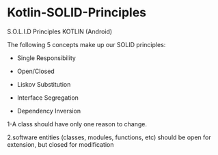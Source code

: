 # Kotlin-SOLID-Principles


S.O.L.I.D Principles KOTLIN (Android)

The following 5 concepts make up our SOLID principles:

- Single Responsibility

- Open/Closed

- Liskov Substitution

- Interface Segregation

- Dependency Inversion


1-A class should have only one reason to change.

2.software entities (classes, modules, functions, etc) should be open for extension, but closed for modification








